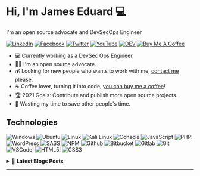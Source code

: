 # Hi, I'm James Eduard 💻

I'm an open source advocate and DevSecOps Engineer

[![LinkedIn](https://img.shields.io/badge/linkedin-%230077B5.svg?&style=for-the-badge&logo=linkedin&logoColor=white)](https://www.linkedin.com/in/jameseduardandaya/) 
[![Facebook](https://img.shields.io/badge/facebook-%231877F2.svg?&style=for-the-badge&logo=facebook&logoColor=white)](https://www.facebook.com/Pir8g33k) 
[![Twitter](https://img.shields.io/badge/twitter-%231DA1F2.svg?&style=for-the-badge&logo=twitter&logoColor=white)](https://twitter.com/pir8g33k) 
[![YouTube](https://img.shields.io/badge/youtube-%23FF0000.svg?&style=for-the-badge&logo=youtube&logoColor=white)](https://www.youtube.com/channel/UCxax3q_NHJTD7BGiCkto7Fw) 
[![DEV](https://img.shields.io/badge/DEV-%23000000.svg?&style=for-the-badge&logo=dev.to&logoColor=white)](https://dev.to/pir8g33k) 
[![Buy Me A Coffee](https://img.shields.io/badge/buy%20me%20a%20coffee-%23ff813f.svg?&style=for-the-badge&logo=buy-me-a-coffee&logoColor=white)](https://www.buymeacoffee.com/pir8g33k)

- 💻 Currently working as a DevSec Ops Engineer.
- 👨‍💼 I'm an open source advocate.
- :moneybag: Looking for new people who wants to work with me, [contact me](mailto:business@jameseduard.com) please.
- :coffee: Coffee lover, turning it into code, [you can buy me a coffee](https://www.buymeacoffee.com/pir8g33k)!
- :trophy: 2021 Goals: Contribute and publish more open source projects.
- :dart: Wasting my time to save other people's time.



## Technologies
![Windows](https://img.icons8.com/color/30/windows-10.png)
![Ubuntu](https://img.icons8.com/color/30/ubuntu--v1.png)
![Linux](https://img.icons8.com/color/30/linux.png)
![Kali Linux](https://img.icons8.com/color/30/kali-linux.png)
![Console](https://img.icons8.com/color/30/console.png)
![JavaScript](https://img.icons8.com/color/30/javascript.png)
![PHP](https://img.icons8.com/color/30/php.png)!
![WordPress](https://img.icons8.com/color/30/wordpress.png)
![SASS](https://img.icons8.com/color/30/sass.png)
![NPM](https://img.icons8.com/color/30/npm.png)
![Github](https://img.icons8.com/material-outlined/30/github.png)
![Bitbucket](https://img.icons8.com/color/30/bitbucket.png)
![Gitlab](https://img.icons8.com/color/30/gitlab.png)
![Git](https://img.icons8.com/color/30/git.png)
![VSCode](https://img.icons8.com/color/30/visual-studio-code-2019.png)!
![HTML5](https://img.icons8.com/color/30/html-5.png)!
![CSS3](https://img.icons8.com/color/30/css3.png)



<!-- markdownlint-disable MD033 -->

<details>
    <summary>&#128240 <b>Latest Blogs Posts</b></summary><br/>

<!-- BLOG-POST-LIST:START -->
- [How to Export and Import Your Linux Systems on Windows 10](https://jameseduard.com/?p=4048)
- [Visual Studio Code Remote on Windows Subsystem on Linux](https://jameseduard.com/?p=4045)
- [How To Install Terraform on CentOS 8](https://jameseduard.com/?p=4061)
- [How To Install InfluxDB on CentOS 8 / RHEL 8](https://jameseduard.com/?p=3239)
- [Visual Studio Code Remote – SSH](https://jameseduard.com/?p=4021)
<!-- BLOG-POST-LIST:END -->

</details>

<!-- markdownlint-enable MD033 -->

---

